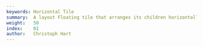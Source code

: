 ```yaml
---
keywords: Horizontal Tile
summary:  A layout Floating tile that arranges its children horizontally.
weight:   50
index:    01
author:   Christoph Hart
---
```

